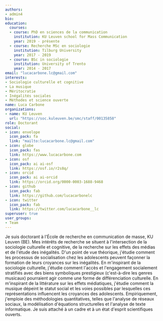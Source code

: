 ```yaml
---
authors:
- admin4
bio: 
education:
  courses:
  - course: PhD en sciences de la communication
    institution: KU Leuven school for Mass Communication
    year: 2019 - présente
  - course: Recherche MSc en sociologie
    institution: Tilburg University
    year: 2017 - 2019
  - course: BSc in sociologie
    institution: University of Trento
    year: 2014 - 2017
email: "lucacarbone.lc@gmail.com"
interests:
- Sociologie culturelle et cognitive
- La musique
- Méritocratie
- Inégalités sociales
- Méthodes et science ouverte
name: Luca Carbone
organizations:
- name: KU Leuven
  url: "https://soc.kuleuven.be/smc/staff/00135858"
role: Doctorant
social:
- icon: envelope
  icon_pack: fa
  link: "mailto:lucacarbone.lc@gmail.com"
- icon: globe
  icon_pack: fas
  link: https://www.lucacarbone.com
- icon: osf
  icon_pack: ai ai-osf
  link: https://osf.io/r2s8q/
- icon: orcid
  icon_pack: ai ai-orcid
  link: https://orcid.org/0000-0003-1688-9468
- icon: github
  icon_pack: fab
  link: https://github.com/lucacarbonelc
- icon: twitter
  icon_pack: fab
  link: https://twitter.com/lucacarbone__lc
superuser: true
user_groups:
- Team
---
```


Je suis doctorant à l'École de recherche en communication de masse, KU Leuven (BE). Mes intérêts de recherche se situent à l'intersection de la sociologie culturelle et cognitive, de la recherche sur les effets des médias et de l'étude des inégalités.
D'un point de vue théorique, j'étudie comment les processus de socialisation chez les adolescents peuvent façonner la formation de leurs croyances sur les inégalités. En m'inspirant de la sociologie culturelle, j'étudie comment l'accès et l'engagement socialement stratifiés avec des biens symboliques prestigieux (c'est-à-dire les genres musicaux) pourraient agir comme une forme de différenciation culturelle. En m'inspirant de la littérature sur les effets médiatiques, j'étudie comment la musique dépeint le statut social et les voies possibles par lesquelles ces représentations influencent les croyances des adolescents.
Empiriquement, j'emploie des méthodologies quantitatives, telles que l'analyse de réseaux sociaux, la modélisation d'équations structurelles et l'analyse de texte informatique. Je suis attaché à un cadre et à un état d'esprit scientifiques ouverts.